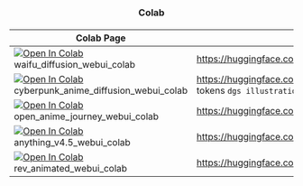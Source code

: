 <h3 align="center"> Colab </h3>

<h5 align="center">

| Colab Page| Model Page|
| ----- | ---- |
|  [![Open In Colab](https://colab.research.google.com/assets/colab-badge.svg)](https://colab.research.google.com/github/daxzy-ai/SD-Anime-versions-webui/blob/main/waifu_diffusion_v1_4_webui_colab.ipynb) waifu_diffusion_webui_colab |  https://huggingface.co/hakurei/waifu-diffusion-v1-4
|  [![Open In Colab](https://colab.research.google.com/assets/colab-badge.svg)](https://colab.research.google.com/github/daxzy-ai/SD-Anime-versions-webui/blob/main/Cyberpunk_Anime_Diffusion_webui_colab.ipynb) cyberpunk_anime_diffusion_webui_colab | https://huggingface.co/DGSpitzer/Cyberpunk-Anime-Diffusion (Use the tokens `dgs illustration style` in your prompts for the effect.)
|  [![Open In Colab](https://colab.research.google.com/assets/colab-badge.svg)](https://colab.research.google.com/github/daxzy-ai/SD-Anime-versions-webui/blob/main/Open_Anime_Journey_webui_colab.ipynb) open_anime_journey_webui_colab | https://huggingface.co/MehjourneyClosedAI/OpenAnimeJourney/tree/main 
|  [![Open In Colab](https://colab.research.google.com/assets/colab-badge.svg)](https://colab.research.google.com/github/daxzy-ai/SD-Anime-versions-webui/blob/main/anything_v4_5_webui_colab.ipynb) anything_v4.5_webui_colab |  https://huggingface.co/ckpt/anything-v4.5 |
|  [![Open In Colab](https://colab.research.google.com/assets/colab-badge.svg)](https://colab.research.google.com/github/daxzy-ai/SD-Anime-versions-webui/blob/main/rev_animated_webui_colab.ipynb#scrollTo=SaAJk33ppFw1) rev_animated_webui_colab |  https://huggingface.co/ahmmu20/rev_animated |

</h5>
